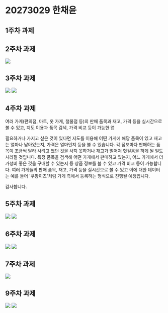 # 20273029 한채윤

## 1주차 과제

## 2주차 과제

<img width="" height="" src="./png/Toast.jpg"></img>

## 3주차 과제

<img width="" height="" src="./png/Naver.jpg"></img>
<img width="" height="" src="./png/Call.jpg"></img>

## 4주차 과제

 여러 가게(편의점, 마트, 옷 가게, 철물점 등)의 판매 품목과 재고, 가격 등을 실시간으로 볼 수 있고, 지도 이용과 품목 검색, 가격 비교 등이 가능한 앱

 필요하거나 가지고 싶은 것이 있다면 지도를 이용해 어떤 가게에 해당 품목이 있고 재고는 얼마나 남아있는지, 가격은 얼마인지 등을 볼 수 있습니다. 각 점포마다 판매하는 품목이 조금씩 달라 사려고 했던 것을 사지 못하거나 재고가 떨어져 헛걸음을 하게 될 일도 사라질 것입니다. 특정 품목을 검색해 어떤 가게에서 판매하고 있는지, 어느 가게에서 더 가성비 좋은 것을 구매할 수 있는지 등 상품 정보를 볼 수 있고 가격 비교 등이 가능합니다. 여러 가게들의 판매 품목, 재고, 가격 등을 실시간으로 볼 수 있고 이에 대한 데이터는 예를 들어 '쿠팡이츠'처럼 가게 측에서 등록하는 형식으로 진행될 예정입니다.
 
  감사합니다.

## 5주차 과제

<img width="" height="" src="./png/pic2.jpg"></img>
<img width="" height="" src="./png/pic1.jpg"></img>

## 6주차 과제

<img width="" height="" src="./png/6_1.jpg"></img>
<img width="" height="" src="./png/6_2.jpg"></img>

## 7주차 과제

<img width="" height="" src="./png/7.jpg"></img>

## 9주차 과제

<img width="" height="" src="./png/9_1.jpg"></img>
<img width="" height="" src="./png/9_2.jpg"></img>
